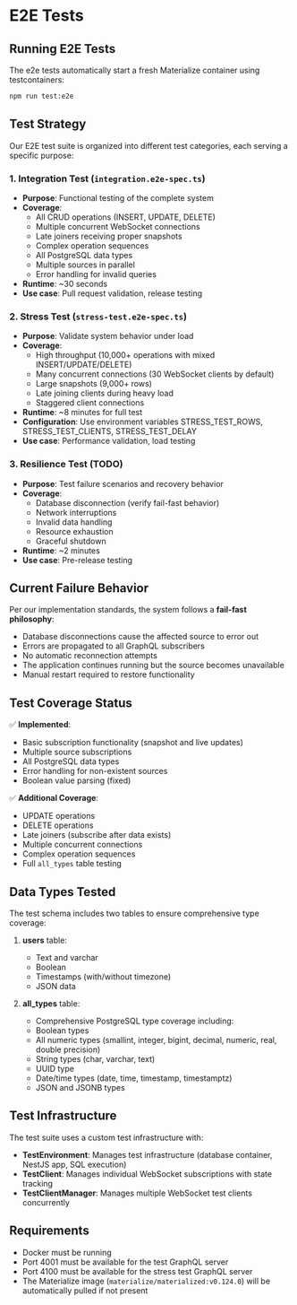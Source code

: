 # E2E Tests

## Running E2E Tests

The e2e tests automatically start a fresh Materialize container using testcontainers:

```bash
npm run test:e2e
```

## Test Strategy

Our E2E test suite is organized into different test categories, each serving a specific purpose:

### 1. **Integration Test** (`integration.e2e-spec.ts`)
- **Purpose**: Functional testing of the complete system
- **Coverage**:
  - All CRUD operations (INSERT, UPDATE, DELETE)
  - Multiple concurrent WebSocket connections
  - Late joiners receiving proper snapshots
  - Complex operation sequences
  - All PostgreSQL data types
  - Multiple sources in parallel
  - Error handling for invalid queries
- **Runtime**: ~30 seconds
- **Use case**: Pull request validation, release testing

### 2. **Stress Test** (`stress-test.e2e-spec.ts`)
- **Purpose**: Validate system behavior under load
- **Coverage**:
  - High throughput (10,000+ operations with mixed INSERT/UPDATE/DELETE)
  - Many concurrent connections (30 WebSocket clients by default)
  - Large snapshots (9,000+ rows)
  - Late joining clients during heavy load
  - Staggered client connections
- **Runtime**: ~8 minutes for full test
- **Configuration**: Use environment variables STRESS_TEST_ROWS, STRESS_TEST_CLIENTS, STRESS_TEST_DELAY
- **Use case**: Performance validation, load testing

### 3. **Resilience Test** (TODO)
- **Purpose**: Test failure scenarios and recovery behavior
- **Coverage**:
  - Database disconnection (verify fail-fast behavior)
  - Network interruptions
  - Invalid data handling
  - Resource exhaustion
  - Graceful shutdown
- **Runtime**: ~2 minutes
- **Use case**: Pre-release testing


## Current Failure Behavior

Per our implementation standards, the system follows a **fail-fast philosophy**:
- Database disconnections cause the affected source to error out
- Errors are propagated to all GraphQL subscribers
- No automatic reconnection attempts
- The application continues running but the source becomes unavailable
- Manual restart required to restore functionality

## Test Coverage Status

✅ **Implemented**:
- Basic subscription functionality (snapshot and live updates)
- Multiple source subscriptions
- All PostgreSQL data types
- Error handling for non-existent sources
- Boolean value parsing (fixed)

✅ **Additional Coverage**:
- UPDATE operations
- DELETE operations
- Late joiners (subscribe after data exists)
- Multiple concurrent connections
- Complex operation sequences
- Full `all_types` table testing

## Data Types Tested

The test schema includes two tables to ensure comprehensive type coverage:

1. **users** table:
   - Text and varchar
   - Boolean
   - Timestamps (with/without timezone)
   - JSON data

2. **all_types** table:
   - Comprehensive PostgreSQL type coverage including:
   - Boolean types
   - All numeric types (smallint, integer, bigint, decimal, numeric, real, double precision)
   - String types (char, varchar, text)
   - UUID type
   - Date/time types (date, time, timestamp, timestamptz)
   - JSON and JSONB types

## Test Infrastructure

The test suite uses a custom test infrastructure with:
- **TestEnvironment**: Manages test infrastructure (database container, NestJS app, SQL execution)
- **TestClient**: Manages individual WebSocket subscriptions with state tracking
- **TestClientManager**: Manages multiple WebSocket test clients concurrently

## Requirements

- Docker must be running
- Port 4001 must be available for the test GraphQL server  
- Port 4100 must be available for the stress test GraphQL server
- The Materialize image (`materialize/materialized:v0.124.0`) will be automatically pulled if not present